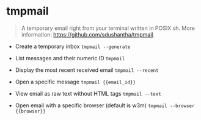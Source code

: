# tmpmail
> A temporary email right from your terminal written in POSIX sh.
> More information: <https://github.com/sdushantha/tmpmail>.

- Create a temporary inbox
`tmpmail --generate`

- List messages and their numeric ID
`tmpmail`

- Display the most recent received email
`tmpmail --recent`

- Open a specific message
`tmpmail {{email_id}}`

- View email as raw text without HTML tags
`tmpmail --text`

- Open email with a specific browser (default is w3m)
`tmpmail --browser {{browser}}`
